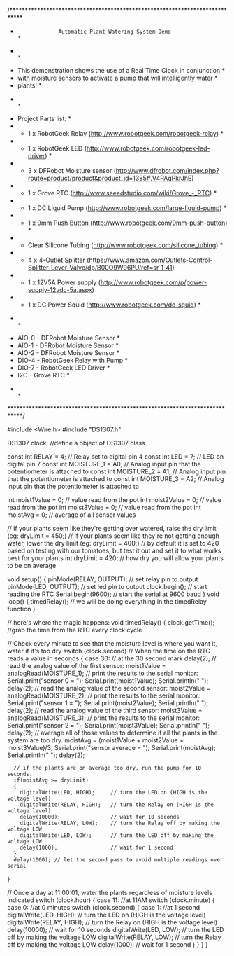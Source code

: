 /****************************************************************************	
 *                  Automatic Plant Watering System Demo                    *
 *                                                                          *
 * This demonstration shows the use of a Real Time Clock in conjunction     *
 * with moisture sensors to activate a pump that will intelligently water   *
 * plants!                                                                  *
 *                                                                          *
 * Project Parts list:                                                      *
 * - 1 x RobotGeek Relay (http://www.robotgeek.com/robotgeek-relay)         *
 * - 1 x RobotGeek LED (http://www.robotgeek.com/robotgeek-led-driver)      *
 * - 3 x DFRobot Moisture sensor (http://www.dfrobot.com/index.php?route=product/product&product_id=1385#.V4PAqPkrJhE)
 * - 1 x Grove RTC (http://www.seeedstudio.com/wiki/Grove_-_RTC)            *
 * - 1 x DC Liquid Pump (http://www.robotgeek.com/large-liquid-pump)        *
 * - 1 x 9mm Push Button (http://www.robotgeek.com/9mm-push-button)         *
 * - Clear Silicone Tubing (http://www.robotgeek.com/silicone_tubing)       *
 * - 4 x 4-Outlet Splitter (https://www.amazon.com/Outlets-Control-Splitter-Lever-Valve/dp/B00O9W96PU/ref=sr_1_41)
 * - 1 x 12V5A Power supply (http://www.robotgeek.com/p/power-supply-12vdc-5a.aspx)
 * - 1 x DC Power Squid (http://www.robotgeek.com/dc-squid)                 *
 *                                                                          *
 * AIO-0 - DFRobot Moisture Sensor                                          *
 * AIO-1 - DFRobot Moisture Sensor                                          *
 * AIO-2 - DFRobot Moisture Sensor                                          *
 * DIO-4 - RobotGeek Relay with Pump                                        *
 * DIO-7 - RobotGeek LED Driver                                             *
 * I2C   - Grove RTC                                                        *
 *                                                                          *
 ****************************************************************************/
 
#include <Wire.h>
#include "DS1307.h"

DS1307 clock;               //define a object of DS1307 class

const int RELAY      = 4;   // Relay set to digital pin 4
const int LED        = 7;   // LED on digital pin 7
const int MOISTURE_1 = A0;  // Analog input pin that the potentiometer is attached to
const int MOISTURE_2 = A1;  // Analog input pin that the potentiometer is attached to
const int MOISTURE_3 = A2;  // Analog input pin that the potentiometer is attached to

int moist1Value = 0;        // value read from the pot
int moist2Value = 0;        // value read from the pot
int moist3Value = 0;        // value read from the pot
int moistAvg    = 0;        // average of all sensor values

// if your plants seem like they're getting over watered, raise the dry limit (eg: dryLimit = 450;)
// if your plants seem like they're not getting enough water, lower the dry limit (eg: dryLimit = 400;)
// by default it is set to 420 based on testing with our tomatoes, but test it out and set it to what works best for your plants
int dryLimit    = 420;      // how dry you will allow your plants to be on average

void setup()
{
  pinMode(RELAY, OUTPUT);   // set relay pin to output
  pinMode(LED, OUTPUT);     // set led pin to output
	clock.begin();            // start reading the RTC
  Serial.begin(9600);       // start the serial at 9600 baud
}
void loop()
{
	timedRelay();             // we will be doing everything in the timedRelay function
}

// here's where the magic happens:
void timedRelay()
{
	clock.getTime(); //grab the time from the RTC every clock cycle

  // Check every minute to see that the moisture level is where you want it, water if it's too dry
  switch (clock.second) // When the time on the RTC reads a value in seconds
  {
    case 30: // at the 30 second mark
      delay(2);
      // read the analog value of the first sensor:
      moist1Value = analogRead(MOISTURE_1);
      // print the results to the serial monitor:
      Serial.print("sensor 0 = ");
      Serial.print(moist1Value);
      Serial.println("  ");
      delay(2);
      // read the analog value of the second sensor:
      moist2Value = analogRead(MOISTURE_2);
      // print the results to the serial monitor:
      Serial.print("sensor 1 = ");
      Serial.print(moist2Value);
      Serial.println("  ");
      delay(2);
      // read the analog value of the third sensor:
      moist3Value = analogRead(MOISTURE_3);
      // print the results to the serial monitor:
      Serial.print("sensor 2 = ");
      Serial.print(moist3Value);
      Serial.println("  ");
      delay(2);
      // average all of those values to determine if all the plants in the system are too dry.
      moistAvg = (moist1Value + moist2Value + moist3Value)/3;
      Serial.print("sensor average = ");
      Serial.print(moistAvg);
      Serial.println("  ");
      delay(2);
      
      // if the plants are on average too dry, run the pump for 10 seconds.
      if(moistAvg >= dryLimit)
      {
        digitalWrite(LED, HIGH);     // turn the LED on (HIGH is the voltage level)
        digitalWrite(RELAY, HIGH);   // turn the Relay on (HIGH is the voltage level)
        delay(10000);                // wait for 10 seconds
        digitalWrite(RELAY, LOW);    // turn the Relay off by making the voltage LOW
        digitalWrite(LED, LOW);      // turn the LED off by making the voltage LOW
        delay(1000);                 // wait for 1 second
      }
      delay(1000); // let the second pass to avoid multiple readings over serial
  }

  // Once a day at 11:00:01, water the plants regardless of moisture levels indicated
	switch (clock.hour)
	{
		case 11: //at 11AM
      switch (clock.minute)
      {
        case 0: //at 0 minutes
          switch (clock.second)
          {
            case 1: //at 1 second
              digitalWrite(LED, HIGH);     // turn the LED on (HIGH is the voltage level)
              digitalWrite(RELAY, HIGH);   // turn the Relay on (HIGH is the voltage level)
              delay(10000);                // wait for 10 seconds
              digitalWrite(LED, LOW);      // turn the LED off by making the voltage LOW
              digitalWrite(RELAY, LOW);    // turn the Relay off by making the voltage LOW
              delay(1000);                 // wait for 1 second
          }
      }
	}
}

